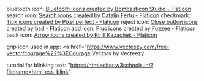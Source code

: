 bluetooth icon:
<a href="https://www.flaticon.com/free-icons/bluetooth" title="bluetooth icons">Bluetooth icons created by Bombasticon Studio - Flaticon</a>
search icon:
<a href="https://www.flaticon.com/free-icons/search" title="search icons">Search icons created by Catalin Fertu - Flaticon</a>
checkmark:
<a href="https://www.flaticon.com/free-icons/tick" title="tick icons">Tick icons created by Pixel perfect - Flaticon</a>
reject icon:
<a href="https://www.flaticon.com/free-icons/close-button" title="close button icons">Close button icons created by bsd - Flaticon</a>
add icon:
<a href="https://www.flaticon.com/free-icons/plus" title="plus icons">Plus icons created by Fuzzee - Flaticon</a>
back icon:
<a href="https://www.flaticon.com/free-icons/arrow" title="arrow icons">Arrow icons created by Kirill Kazachek - Flaticon</a>



grip icon used in app:
<a href="https://www.vecteezy.com/free-vector/courage%22%3ECourage Vectors by Vecteezy</a>

tutorial for blinking text:
"https://htmleditor.w3schools.in/?filename=html_css_blink" 
